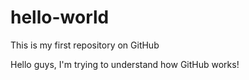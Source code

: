# hello-world
This is my first repository on GitHub

Hello guys, I'm trying to understand how GitHub works!
